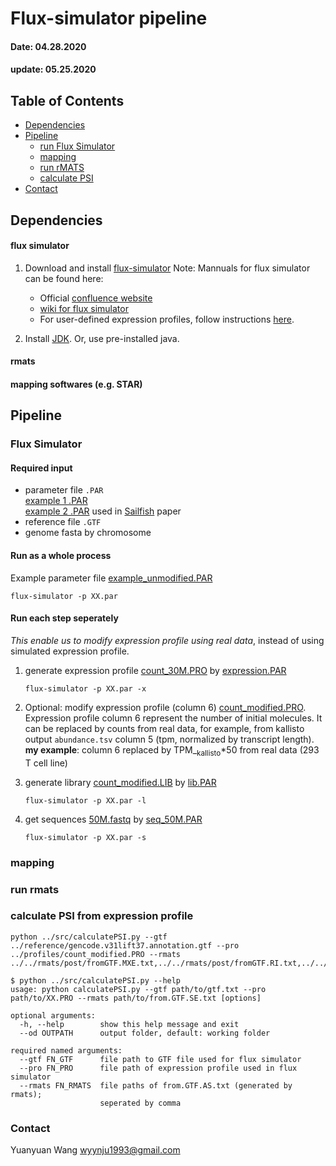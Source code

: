 # Flux-simulator pipeline
#### Date: 04.28.2020
#### update: 05.25.2020


## Table of Contents
- [Dependencies](#Dependencies)
- [Pipeline](#Pipeline)
    * [run Flux Simulator](#Flux-Simulator)
    * [mapping](#mapping)
    * [run rMATS](#run-rmats)
    * [calculate PSI](#calculate-PSI-from-expression-profile)
- [Contact](#Contact)



## Dependencies
#### flux simulator
1. Download and install [flux-simulator](http://confluence.sammeth.net/display/SIM/2+-+Download)
    Note: Mannuals for flux simulator can be found here:
    - Official [confluence website](http://confluence.sammeth.net/display/SIM/Home)
    - [wiki for flux simulator](http://fluxcapacitor.wikidot.com/simulator)
    - For user-defined expression profiles, follow instructions [here](http://confluence.sammeth.net/display/SIM/flux+simulator+.pro+file).

2. Install [JDK](http://www.oracle.com/technetwork/java/javase/downloads/jdk8-downloads-2133151.html). Or, use pre-installed java.

#### rmats
#### mapping softwares (e.g. STAR)

## Pipeline
### Flux Simulator
#### Required input
- parameter file `.PAR` \
    [example 1 .PAR](paraFiles/example_unmodified.PAR) \
    [example 2 .PAR](paraFiles/example_from_NBT.PAR) used in [Sailfish](https://www.nature.com/articles/nbt.2862) paper
- reference file `.GTF`
- genome fasta by chromosome


#### Run as a whole process 
Example parameter file [example_unmodified.PAR](paraFiles/example_unmodified.PAR)
```
flux-simulator -p XX.par
```


#### Run each step seperately
*This enable us to modify expression profile using real data*, instead of using simulated expression profile.

1. generate expression profile [count_30M.PRO](./profiles/count_30M.PRO) by [expression.PAR](./paraFiles/expression.PAR) 
    ```
    flux-simulator -p XX.par -x
    ```
2. Optional: modify expression profile (column 6) [count_modified.PRO](./profiles/count_modified.PRO). \
    Expression profile column 6 represent the number of initial molecules. It can be replaced by counts from real data, for example, from kallisto output `abundance.tsv` column 5 (tpm, normalized by transcript length). \
    **my example**: column 6 replaced by TPM_<sub>kallisto</sub>*50 from real data (293 T cell line)

3. generate library [count_modified.LIB](./libraries/count_modified.LIB) by [lib.PAR](./paraFiles/lib.PAR) 
    ```
    flux-simulator -p XX.par -l
    ```
4. get sequences [50M.fastq](./fastq/50M.fastq) by [seq_50M.PAR](./paraFiles/seq_50M.PAR) 
    ```
    flux-simulator -p XX.par -s
    ```

### mapping
### run rmats
### calculate PSI from expression profile
```
python ../src/calculatePSI.py --gtf ../reference/gencode.v31lift37.annotation.gtf --pro ../profiles/count_modified.PRO --rmats ../../rmats/post/fromGTF.MXE.txt,../../rmats/post/fromGTF.RI.txt,../../rmats/post/fromGTF.A3SS.txt,../../rmats/post/fromGTF.A5SS.txt,../../rmats/post/fromGTF.SE.txt
```
```
$ python ../src/calculatePSI.py --help
usage: python calculatePSI.py --gtf path/to/gtf.txt --pro path/to/XX.PRO --rmats path/to/from.GTF.SE.txt [options]

optional arguments:
  -h, --help        show this help message and exit
  --od OUTPATH      output folder, default: working folder

required named arguments:
  --gtf FN_GTF      file path to GTF file used for flux simulator
  --pro FN_PRO      file path of expression profile used in flux simulator
  --rmats FN_RMATS  file paths of from.GTF.AS.txt (generated by rmats);
                    seperated by comma
```
### Contact
Yuanyuan Wang <wyynju1993@gmail.com>


